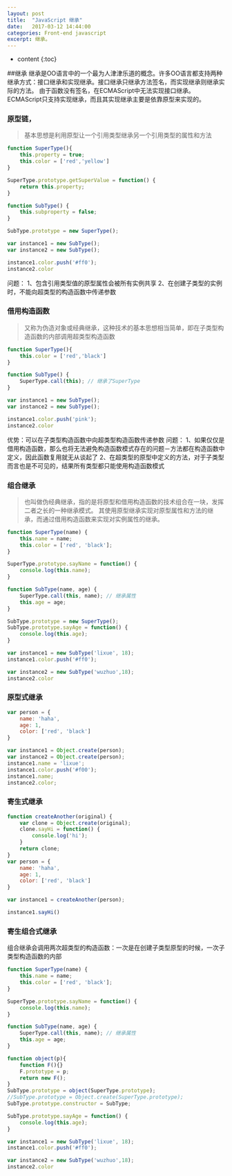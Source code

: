 ```yaml
---
layout: post
title:  "JavaScript 继承"
date:   2017-03-12 14:44:00
categories: Front-end javascript
excerpt: 继承。
---
```


* content
{:toc}

##继承
继承是OO语言中的一个最为人津津乐道的概念。许多OO语言都支持两种继承方式：接口继承和实现继承。接口继承只继承方法签名，而实现继承则继承实际的方法。
由于函数没有签名，在ECMAScript中无法实现接口继承。ECMAScript只支持实现继承，而且其实现继承主要是依靠原型来实现的。


### 原型链，
> 基本思想是利用原型让一个引用类型继承另一个引用类型的属性和方法

```javascript
function SuperType(){
    this.property = true;
    this.color = ['red','yellow']
}

SuperType.prototype.getSuperValue = function() {
    return this.property;
}

function SubType() {
    this.subproperty = false;
}

SubType.prototype = new SuperType();

var instance1 = new SubType();
var instance2 = new SubType();

instance1.color.push('#ff0');
instance2.color
```

问题：
1、包含引用类型值的原型属性会被所有实例共享
2、在创建子类型的实例时，不能向超类型的构造函数中传递参数


### 借用构造函数

>又称为伪造对象或经典继承，这种技术的基本思想相当简单，即在子类型构造函数的内部调用超类型构造函数

```javascript
function SuperType(){
    this.color = ['red','black']
}

function SubType() {
    SuperType.call(this); // 继承了SuperType
}

var instance1 = new SubType();
var instance2 = new SubType();

instance1.color.push('pink');
instance2.color
```

优势：可以在子类型构造函数中向超类型构造函数传递参数
问题：
1、如果仅仅是借用构造函数，那么也将无法避免构造函数模式存在的问题－方法都在构造函数中定义，因此函数复用就无从谈起了
2、在超类型的原型中定义的方法，对于子类型而言也是不可见的，结果所有类型都只能使用构造函数模式

### 组合继承

>也叫做伪经典继承，指的是将原型和借用构造函数的技术组合在一块，发挥二者之长的一种继承模式。
其使用原型继承实现对原型属性和方法的继承，而通过借用构造函数来实现对实例属性的继承。

```javascript
function SuperType(name) {
    this.name = name;
    this.color = ['red', 'black'];
}

SuperType.prototype.sayName = function() {
    console.log(this.name);
}

function SubType(name, age) {
    SuperType.call(this, name); // 继承属性
    this.age = age;
}

SubType.prototype = new SuperType();
SubType.prototype.sayAge = function() {
    console.log(this.age);
}

var instance1 = new SubType('lixue', 18);
instance1.color.push('#ff0');

var instance2 = new SubType('wuzhuo',18);
instance2.color
```

### 原型式继承

```javascript
var person = {
    name: 'haha',
    age: 1,
    color: ['red', 'black']
}

var instance1 = Object.create(person);
var instance2 = Object.create(person);
instance1.name = 'lixue';
instance1.color.push('#f00');
instance1.name;
instance2.color;
```

### 寄生式继承

```javascript
function createAnother(original) {
    var clone = Object.create(original);
    clone.sayHi = function() {
        console.log('hi');
    }
    return clone;
}
var person = {
    name: 'haha',
    age: 1,
    color: ['red', 'black']
}

var instance1 = createAnother(person);

instance1.sayHi()
```
### 寄生组合式继承
组合继承会调用两次超类型的构造函数：一次是在创建子类型原型的时候，一次子类型构造函数的内部

```javascript
function SuperType(name) {
    this.name = name;
    this.color = ['red', 'black'];
}

SuperType.prototype.sayName = function() {
    console.log(this.name);
}

function SubType(name, age) {
    SuperType.call(this, name); // 继承属性
    this.age = age;
}

function object(p){
    function F(){}
    F.prototype = p;
    return new F();
}
SubType.prototype = object(SuperType.prototype);
//SubType.prototype = Object.create(SuperType.prototype);
SubType.prototype.constructor = SubType;

SubType.prototype.sayAge = function() {
    console.log(this.age);
}

var instance1 = new SubType('lixue', 18);
instance1.color.push('#ff0');

var instance2 = new SubType('wuzhuo',18);
instance2.color
```




























